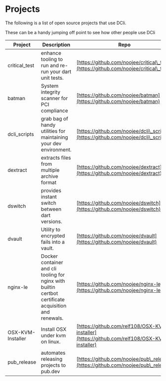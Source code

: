 # Projects

The following is a list of open source projects that use DCli.

These can be a handy jumping off point to see how other people use DCli

| Project           | Description                                                                                           | Repo                                                                                         |
| ----------------- | ----------------------------------------------------------------------------------------------------- | -------------------------------------------------------------------------------------------- |
| critical\_test    | enhance tooling to run and re-run your dart unit tests.                                               | [https://github.com/noojee/critical\_test](https://github.com/noojee/critical\_test)         |
| batman            | System integrity scanner for PCI compliance                                                           | [https://github.com/noojee/batman](https://github.com/noojee/batman)                         |
| dcli\_scripts     | grab bag of handy utilities for maintaining your dev environment.                                     | [https://github.com/noojee/dcli\_scripts](https://github.com/noojee/dcli\_scripts)           |
| dextract          | extracts files from multiple archive format                                                           | [https://github.com/noojee/dextract](https://github.com/noojee/dextract)                     |
| dswitch           | provides instant switch between dart versions.                                                        | [https://github.com/noojee/dswitch](https://github.com/noojee/dswitch)                       |
| dvault            | Utility to encrypted fails into a vault.                                                              | [https://github.com/noojee/dvault](https://github.com/noojee/dvault)                         |
| nginx-le          | Docker container and cli tooling for nginx with builtin certbot certificate acquisition and renewals. | [https://github.com/noojee/nginx-le](https://github.com/noojee/nginx-le)                     |
| OSX-KVM-Installer | Install OSX under kvm on linux.                                                                       | [https://github.com/relf108/OSX-KVM-installer](https://github.com/relf108/OSX-KVM-installer) |
| pub\_release      | automates releasing projects to pub.dev                                                               | [https://github.com/noojee/pub\_release](https://github.com/noojee/pub\_release)             |
